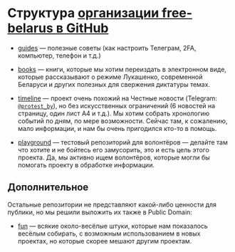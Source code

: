 # Структура [организации free-belarus в GitHub](https://github.com/free-belarus)


- [guides](https://github.com/free-belarus/guides) — полезные советы (как настроить Телеграм, 2FA, компьютер, телефон и т.д.)

- [books](https://github.com/free-belarus/books) — книги, которые мы хотим переиздать в электронном виде, которые рассказывают о режиме Лукашенко, современной Беларуси и других полезных для свержения диктатуры темах. 

- [timeline](https://github.com/free-belarus/timeline) — проект очень похожий на Честные новости (Telegram: [`@protest_by`](https://t.me/protest_by)), но без искусственных ограничений (6 новостей на страницу, один лист А4 и т.д.). Мы хотим собрать хронологию событий по дням, по мере возможности. Сейчас там, к сожалению, мало информации, и нам бы очень пригодился кто-то в помощь.


- [playground](https://github.com/free-belarus/playground) — тестовый репозиторий для волонтёров — делайте там что хотите и не бойтесь его замусорить, это и есть цель этого проекта. Да, мы активно ищем волонтёров, которые могли бы помогать проекту в обработке информации.


## Дополнительное

Остальные репозитории не представляют какой-либо ценности для публики, но мы решили выложить их также в Public Domain:

- [fun](https://github.com/free-belarus/fun) — всякие около-весёлые штуки, которые нам показалось весёлым собирать, с возможным использованием в новых проектах, но которые скорее мешают другим проектам.

